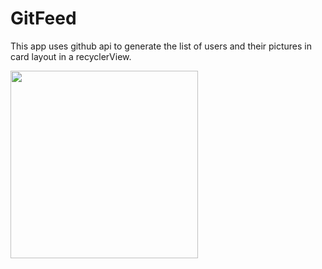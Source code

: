 # GitFeed
This app uses github api to generate the list of users and their pictures in card layout in a recyclerView.



<img src="https://user-images.githubusercontent.com/39986507/74640707-ffb12d80-5195-11ea-9f45-1b8530615091.png" width="300">
